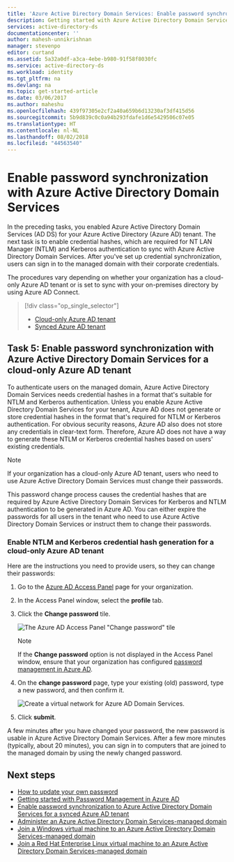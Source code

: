 ```yaml
---
title: 'Azure Active Directory Domain Services: Enable password synchronization | Microsoft Docs'
description: Getting started with Azure Active Directory Domain Services
services: active-directory-ds
documentationcenter: ''
author: mahesh-unnikrishnan
manager: stevenpo
editor: curtand
ms.assetid: 5a32a0df-a3ca-4ebe-b980-91f58f8030fc
ms.service: active-directory-ds
ms.workload: identity
ms.tgt_pltfrm: na
ms.devlang: na
ms.topic: get-started-article
ms.date: 03/06/2017
ms.author: maheshu
ms.openlocfilehash: 439f97305e2cf2a40a659b6d13230af3df415d56
ms.sourcegitcommit: 5b9d839c0c0a94b293fdafe1d6e5429506c07e05
ms.translationtype: HT
ms.contentlocale: nl-NL
ms.lasthandoff: 08/02/2018
ms.locfileid: "44563540"
---
```

# <a name="enable-password-synchronization-with-azure-active-directory-domain-services"></a>Enable password synchronization with Azure Active Directory Domain Services
In the preceding tasks, you enabled Azure Active Directory Domain Services (AD DS) for your Azure Active Directory (Azure AD) tenant. The next task is to enable credential hashes, which are required for NT LAN Manager (NTLM) and Kerberos authentication to sync with Azure Active Directory Domain Services. After you've set up credential synchronization, users can sign in to the managed domain with their corporate credentials.

The procedures vary depending on whether your organization has a cloud-only Azure AD tenant or is set to sync with your on-premises directory by using Azure AD Connect.

> [!div class="op_single_selector"]
> * [Cloud-only Azure AD tenant](active-directory-ds-getting-started-password-sync.md)
> * [Synced Azure AD tenant](active-directory-ds-getting-started-password-sync-synced-tenant.md)
>
>

## <a name="task-5-enable-password-synchronization-with-azure-active-directory-domain-services-for-a-cloud-only-azure-ad-tenant"></a>Task 5: Enable password synchronization with Azure Active Directory Domain Services for a cloud-only Azure AD tenant
To authenticate users on the managed domain, Azure Active Directory Domain Services needs credential hashes in a format that's suitable for NTLM and Kerberos authentication. Unless you enable Azure Active Directory Domain Services for your tenant, Azure AD does not generate or store credential hashes in the format that's required for NTLM or Kerberos authentication. For obvious security reasons, Azure AD also does not store any credentials in clear-text form. Therefore, Azure AD does not have a way to generate these NTLM or Kerberos credential hashes based on users' existing credentials.

> [!NOTE]
> If your organization has a cloud-only Azure AD tenant, users who need to use Azure Active Directory Domain Services must change their passwords.
>
>

This password change process causes the credential hashes that are required by Azure Active Directory Domain Services for Kerberos and NTLM authentication to be generated in Azure AD. You can either expire the passwords for all users in the tenant who need to use Azure Active Directory Domain Services or instruct them to change their passwords.

### <a name="enable-ntlm-and-kerberos-credential-hash-generation-for-a-cloud-only-azure-ad-tenant"></a>Enable NTLM and Kerberos credential hash generation for a cloud-only Azure AD tenant
Here are the instructions you need to provide users, so they can change their passwords:

1. Go to the [Azure AD Access Panel](http://myapps.microsoft.com) page for your organization.
2. In the Access Panel window, select the **profile** tab.
3. Click the **Change password** tile.

    ![The Azure AD Access Panel "Change password" tile](https://docstestmedia1.blob.core.windows.net/azure-media/articles/active-directory-domain-services/media/active-directory-domain-services-getting-started/user-change-password.png)

   > [!NOTE]
   > If the **Change password** option is not displayed in the Access Panel window, ensure that your organization has configured [password management in Azure AD](../active-directory/active-directory-passwords-getting-started.md).
   >
   >
4. On the **change password** page, type your existing (old) password, type a new password, and then confirm it.

    ![Create a virtual network for Azure AD Domain Services.](https://docstestmedia1.blob.core.windows.net/azure-media/articles/active-directory-domain-services/media/active-directory-domain-services-getting-started/user-change-password2.png)

5. Click **submit**.

A few minutes after you have changed your password, the new password is usable in Azure Active Directory Domain Services. After a few more minutes (typically, about 20 minutes), you can sign in to computers that are joined to the managed domain by using the newly changed password.

## <a name="next-steps"></a>Next steps
* [How to update your own password](../active-directory/active-directory-passwords-update-your-own-password.md#reset-my-password)
* [Getting started with Password Management in Azure AD](../active-directory/active-directory-passwords-getting-started.md)
* [Enable password synchronization to Azure Active Directory Domain Services for a synced Azure AD tenant](active-directory-ds-getting-started-password-sync-synced-tenant.md)
* [Administer an Azure Active Directory Domain Services-managed domain](active-directory-ds-admin-guide-administer-domain.md)
* [Join a Windows virtual machine to an Azure Active Directory Domain Services-managed domain](active-directory-ds-admin-guide-join-windows-vm.md)
* [Join a Red Hat Enterprise Linux virtual machine to an Azure Active Directory Domain Services-managed domain](active-directory-ds-admin-guide-join-rhel-linux-vm.md)



